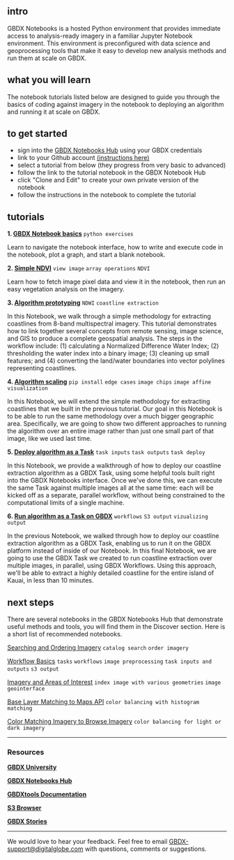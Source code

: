 ## intro
GBDX Notebooks is a hosted Python environment that provides immediate access to analysis-ready imagery in a familiar Jupyter Notebook environment. This environment is preconfigured with data science and geoprocessing tools that make it easy to develop new analysis methods and run them at scale on GBDX.

## what you will learn
The notebook tutorials listed below are designed to guide you through the basics of coding against imagery in the notebook to deploying an algorithm and running it at scale on GBDX.

## to get started
- sign into the [GBDX Notebooks Hub](https://notebooks.geobigdata.io) using your GBDX credentials
- link to your Github account [(instructions here)](https://gbdxdocs.digitalglobe.com/docs/gbdx-notebooks-course#section-getting-started)
- select a tutorial from below (they progress from very basic to advanced)
- follow the link to the tutorial notebook in the GBDX Notebook Hub
- click "Clone and Edit" to create your own private version of the notebook
- follow the instructions in the notebook to complete the tutorial

## tutorials

__1. [GBDX Notebook basics](https://notebooks.geobigdata.io/hub/notebooks/5a7df223bf151131f290fc84?tab=code)__  `python exercises`

Learn to navigate the notebook interface, how to write and execute code in the notebook, plot a graph, and start a blank notebook.

__2. [Simple NDVI](https://notebooks.geobigdata.io/hub/notebooks/5a835d37bf151131f290fce4?tab=code)__  `view image`  `array operations`  `NDVI`

Learn how to fetch image pixel data and view it in the notebook, then run an easy vegetation analysis on the imagery.

__3. [Algorithm prototyping](https://notebooks.geobigdata.io/hub/notebooks/5a57f08fb72f7f5bf2ef326e?tab=code)__  `NDWI`  `coastline extraction` 

In this Notebook, we walk through a simple methodology for extracting coastlines from 8-band multispectral imagery. This tutorial demonstrates how to link together several concepts from remote sensing, image science, and GIS to produce a complete geospatial analysis. The steps in the workflow include: (1) calculating a Normalized Difference Water Index; (2) thresholding the water index into a binary image; (3) cleaning up small features; and (4) converting the land/water boundaries into vector polylines representing coastlines.

__4. [Algorithm scaling](https://notebooks.geobigdata.io/hub/notebooks/5a58317a8aeae044c479bf20?tab=code)__  `pip install`  `edge cases`  `image chips`  `image affine`  `visualization`

In this Notebook, we will extend the simple methodology for extracting coastlines that we built in the previous tutorial. Our goal in this Notebook is to be able to run the same methodology over a much bigger geographic area. Specifically, we are going to show two different approaches to running the algorithm over an entire image rather than just one small part of that image, like we used last time.

__5. [Deploy algorithm as a Task](https://notebooks.geobigdata.io/hub/notebooks/5a6657eaaa91896cfe650558?tab=code)__  `task inputs`  `task outputs`  `task deploy`  

In this Notebook, we provide a walkthrough of how to deploy our coastline extraction algorithm as a GBDX Task, using some helpful tools built right into the GBDX Notebooks interface. Once we've done this, we can execute the same Task against multiple images all at the same time: each will be kicked off as a separate, parallel workflow, without being constrained to the computational limits of a single machine.

__6. [Run algorithm as a Task on GBDX](https://notebooks.geobigdata.io/hub/notebooks/5a691c0caa91896cfe65060c?tab=code)__  `workflows`  `S3 output`  `vizualizing output`

In the previous Notebook, we walked through how to deploy our coastline extraction algorithm as a GBDX Task, enabling us to run it on the GBDX platform instead of inside of our Notebook. In this final Notebook, we are going to use the GBDX Task we created to run coastline extraction over multiple images, in parallel, using GBDX Workflows. Using this approach, we'll be able to extract a highly detailed coastline for the entire island of Kauai, in less than 10 minutes.

## next steps

There are several notebooks in the GBDX Notebooks Hub that demonstrate useful methods and tools, you will find them in the Discover section. Here is a short list of recommended notebooks.
 
[Searching and Ordering Imagery](https://notebooks.geobigdata.io/hub/notebooks/5aa1694fbf151131f290ffff?tab=code)  `catalog search`  `order imagery`

[Workflow Basics](https://notebooks.geobigdata.io/hub/notebooks/5aa70674bf151131f291007d?tab=code)  `tasks`  `workflows`  `image preprocessing`  `task inputs and outputs`  `s3 output`

[Imagery and Areas of Interest](https://notebooks.geobigdata.io/hub/notebooks/5a037c12f74cf64a53479964?tab=code)  `index image with various geometries`  `image geointerface` 

[Base Layer Matching to Maps API](https://notebooks.geobigdata.io/hub/notebooks/5a70d42b2966da03cacf765e?tab=code)  `color balancing with histogram matching`

[Color Matching Imagery to Browse Imagery](https://notebooks.geobigdata.io/hub/notebooks/5a29c32256e0d252e24aa1f5?tab=code)  `color balancing for light or dark imagery`


___
### Resources

[__GBDX University__](https://gbdxdocs.digitalglobe.com/)

[__GBDX Notebooks Hub__](https://notebooks.geobigdata.io)

[__GBDXtools Documentation__](http://gbdxtools.readthedocs.io/en/latest/)

[__S3 Browser__](http://s3browser.geobigdata.io/login.html)

[__GBDX Stories__](http://gbdxstories.digitalglobe.com/)
___
We would love to hear your feedback. Feel free to email GBDX-support@digitalglobe.com with questions, comments or suggestions.

